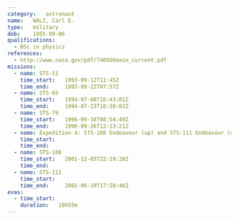 ```yaml
---
category:	astronaut
name:	WALZ, Carl E.
type:	military
dob:	1955-09-06
qualifications:
  - BSc in physics
references:
  - http://www.nasa.gov/pdf/740566main_current.pdf
missions:
  - name: STS-51
    time_start:   1993-09-12T11:45Z
    time_end:     1993-09-22T07:57Z
  - name: STS-65
    time_start:   1994-07-08T16:43:01Z
    time_end:     1994-07-23T10:38:02Z
  - name: STS-79
    time_start:   1996-09-16T08:54:49Z
    time_end:     1996-09-26T12:13:21Z
  - name: Expedition 4: STS-108 Endeavour (up) and STS-111 Endeavour (down)
    time_start:   
    time_end:     
  - name: STS-108
    time_start:   2001-12-05T22:19:28Z
    time_end:     
  - name: STS-111
    time_start:   
    time_end:     2002-06-19T17:58:46Z
evas:
  - time_start: 
    duration:   18h55m
---
```

